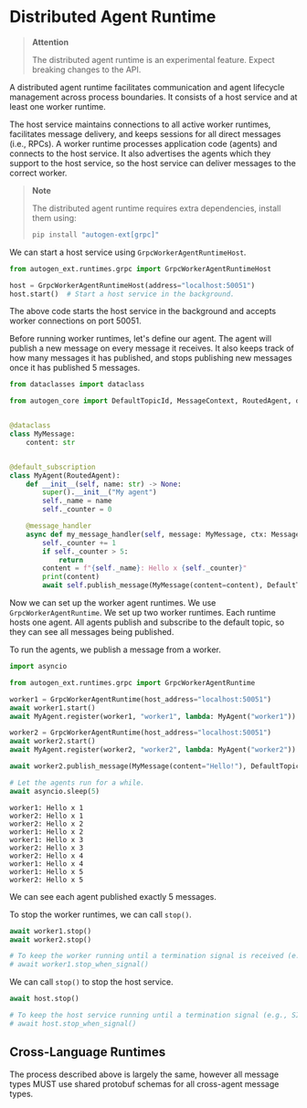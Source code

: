 # Distributed Agent Runtime

> **Attention**
> 
> The distributed agent runtime is an experimental feature. Expect breaking changes to the API.

A distributed agent runtime facilitates communication and agent lifecycle management across process boundaries. It consists of a host service and at least one worker runtime.

The host service maintains connections to all active worker runtimes, facilitates message delivery, and keeps sessions for all direct messages (i.e., RPCs). A worker runtime processes application code (agents) and connects to the host service. It also advertises the agents which they support to the host service, so the host service can deliver messages to the correct worker.

> **Note**
> 
> The distributed agent runtime requires extra dependencies, install them using:
> 
> ```bash
> pip install "autogen-ext[grpc]"
> ```

We can start a host service using `GrpcWorkerAgentRuntimeHost`.

```python
from autogen_ext.runtimes.grpc import GrpcWorkerAgentRuntimeHost

host = GrpcWorkerAgentRuntimeHost(address="localhost:50051")
host.start()  # Start a host service in the background.
```

The above code starts the host service in the background and accepts worker connections on port 50051.

Before running worker runtimes, let's define our agent. The agent will publish a new message on every message it receives. It also keeps track of how many messages it has published, and stops publishing new messages once it has published 5 messages.

```python
from dataclasses import dataclass

from autogen_core import DefaultTopicId, MessageContext, RoutedAgent, default_subscription, message_handler


@dataclass
class MyMessage:
    content: str


@default_subscription
class MyAgent(RoutedAgent):
    def __init__(self, name: str) -> None:
        super().__init__("My agent")
        self._name = name
        self._counter = 0

    @message_handler
    async def my_message_handler(self, message: MyMessage, ctx: MessageContext) -> None:
        self._counter += 1
        if self._counter > 5:
            return
        content = f"{self._name}: Hello x {self._counter}"
        print(content)
        await self.publish_message(MyMessage(content=content), DefaultTopicId())
```

Now we can set up the worker agent runtimes. We use `GrpcWorkerAgentRuntime`. We set up two worker runtimes. Each runtime hosts one agent. All agents publish and subscribe to the default topic, so they can see all messages being published.

To run the agents, we publish a message from a worker.

```python
import asyncio

from autogen_ext.runtimes.grpc import GrpcWorkerAgentRuntime

worker1 = GrpcWorkerAgentRuntime(host_address="localhost:50051")
await worker1.start()
await MyAgent.register(worker1, "worker1", lambda: MyAgent("worker1"))

worker2 = GrpcWorkerAgentRuntime(host_address="localhost:50051")
await worker2.start()
await MyAgent.register(worker2, "worker2", lambda: MyAgent("worker2"))

await worker2.publish_message(MyMessage(content="Hello!"), DefaultTopicId())

# Let the agents run for a while.
await asyncio.sleep(5)
```

```
worker1: Hello x 1
worker2: Hello x 1
worker2: Hello x 2
worker1: Hello x 2
worker1: Hello x 3
worker2: Hello x 3
worker2: Hello x 4
worker1: Hello x 4
worker1: Hello x 5
worker2: Hello x 5
```

We can see each agent published exactly 5 messages.

To stop the worker runtimes, we can call `stop()`.

```python
await worker1.stop()
await worker2.stop()

# To keep the worker running until a termination signal is received (e.g., SIGTERM).
# await worker1.stop_when_signal()
```

We can call `stop()` to stop the host service.

```python
await host.stop()

# To keep the host service running until a termination signal (e.g., SIGTERM)
# await host.stop_when_signal()
```

## Cross-Language Runtimes

The process described above is largely the same, however all message types MUST use shared protobuf schemas for all cross-agent message types.
